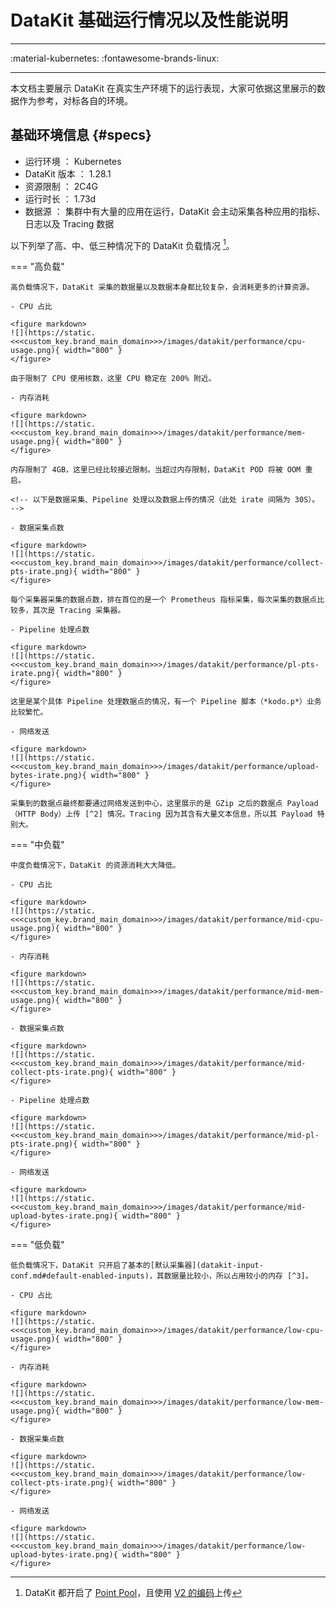 
# DataKit 基础运行情况以及性能说明

---

:material-kubernetes: :fontawesome-brands-linux:

---

本文档主要展示 DataKit 在真实生产环境下的运行表现，大家可依据这里展示的数据作为参考，对标各自的环境。

## 基础环境信息 {#specs}

- 运行环境     ： Kubernetes
- DataKit 版本 ： 1.28.1
- 资源限制     ： 2C4G
- 运行时长     ： 1.73d
- 数据源       ： 集群中有大量的应用在运行，DataKit 会主动采集各种应用的指标、日志以及 Tracing 数据

以下列举了高、中、低三种情况下的 DataKit 负载情况 [^1]。

<!-- markdownlint-disable MD046 -->
=== "高负载"

    高负载情况下，DataKit 采集的数据量以及数据本身都比较复杂，会消耗更多的计算资源。
    
    - CPU 占比
    
    <figure markdown>
    ![](https://static.<<<custom_key.brand_main_domain>>>/images/datakit/performance/cpu-usage.png){ width="800" }
    </figure>
    
    由于限制了 CPU 使用核数，这里 CPU 稳定在 200% 附近。

    - 内存消耗
    
    <figure markdown>
    ![](https://static.<<<custom_key.brand_main_domain>>>/images/datakit/performance/mem-usage.png){ width="800" }
    </figure>
    
    内存限制了 4GB，这里已经比较接近限制。当超过内存限制，DataKit POD 将被 OOM 重启。
    
    <!-- 以下是数据采集、Pipeline 处理以及数据上传的情况（此处 irate 间隔为 30S）。 -->
    
    - 数据采集点数
    
    <figure markdown>
    ![](https://static.<<<custom_key.brand_main_domain>>>/images/datakit/performance/collect-pts-irate.png){ width="800" }
    </figure>
    
    每个采集器采集的数据点数，排在首位的是一个 Prometheus 指标采集，每次采集的数据点比较多，其次是 Tracing 采集器。
    
    - Pipeline 处理点数

    <figure markdown>
    ![](https://static.<<<custom_key.brand_main_domain>>>/images/datakit/performance/pl-pts-irate.png){ width="800" }
    </figure>
    
    这里是某个具体 Pipeline 处理数据点的情况，有一个 Pipeline 脚本（*kodo.p*）业务比较繁忙。
    
    - 网络发送

    <figure markdown>
    ![](https://static.<<<custom_key.brand_main_domain>>>/images/datakit/performance/upload-bytes-irate.png){ width="800" }
    </figure>
    
    采集到的数据点最终都要通过网络发送到中心，这里展示的是 GZip 之后的数据点 Payload （HTTP Body）上传 [^2] 情况。Tracing 因为其含有大量文本信息，所以其 Payload 特别大。

=== "中负载"

    中度负载情况下，DataKit 的资源消耗大大降低。
    
    - CPU 占比
    
    <figure markdown>
    ![](https://static.<<<custom_key.brand_main_domain>>>/images/datakit/performance/mid-cpu-usage.png){ width="800" }
    </figure>

    - 内存消耗

    <figure markdown>
    ![](https://static.<<<custom_key.brand_main_domain>>>/images/datakit/performance/mid-mem-usage.png){ width="800" }
    </figure>
    
    - 数据采集点数
    
    <figure markdown>
    ![](https://static.<<<custom_key.brand_main_domain>>>/images/datakit/performance/mid-collect-pts-irate.png){ width="800" }
    </figure>
    
    - Pipeline 处理点数

    <figure markdown>
    ![](https://static.<<<custom_key.brand_main_domain>>>/images/datakit/performance/mid-pl-pts-irate.png){ width="800" }
    </figure>
    
    - 网络发送

    <figure markdown>
    ![](https://static.<<<custom_key.brand_main_domain>>>/images/datakit/performance/mid-upload-bytes-irate.png){ width="800" }
    </figure>

=== "低负载"

    低负载情况下，DataKit 只开启了基本的[默认采集器](datakit-input-conf.md#default-enabled-inputs)，其数据量比较小，所以占用较小的内存 [^3]。

    - CPU 占比
    
    <figure markdown>
    ![](https://static.<<<custom_key.brand_main_domain>>>/images/datakit/performance/low-cpu-usage.png){ width="800" }
    </figure>

    - 内存消耗

    <figure markdown>
    ![](https://static.<<<custom_key.brand_main_domain>>>/images/datakit/performance/low-mem-usage.png){ width="800" }
    </figure>

    - 数据采集点数
    
    <figure markdown>
    ![](https://static.<<<custom_key.brand_main_domain>>>/images/datakit/performance/low-collect-pts-irate.png){ width="800" }
    </figure>

    - 网络发送

    <figure markdown>
    ![](https://static.<<<custom_key.brand_main_domain>>>/images/datakit/performance/low-upload-bytes-irate.png){ width="800" }
    </figure>

<!-- markdownlint-enable -->

<!-- markdownlint-disable MD053 -->
[^1]: DataKit 都开启了 [Point Pool](datakit-conf.md#point-pool)，且使用 [V2 的编码](datakit-conf.md#dataway-settings)上传
[^2]: 该数值跟 Pod 流量会有一定的出入，Pod 统计的是 Kubernetes 层面网络流量信息，它的值会比此处的流量要大
[^3]: 该低负载的 DataKit 是在额外的一台 Linux 服务器上测试的，它只开启了基础的采集器。由于没有 Pipeline 参与，所以没有对应的数据
<!-- markdownlint-enable -->
